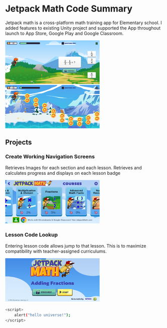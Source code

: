 # Jetpack Math Code Summary

Jetpack math is a cross-platform math training app for Elementary school. I added features to existing Unity project and supported the App throughout launch to App Store, Google Play and Google Classroom.

<img
  src="https://github.com/MrSchaffner/Code-Summary/blob/master/Images_Display/Jetpack/capture11.png"
  alt="Jetpack Math Gameplay Image"
  style="display: inline-block; margin: 0 auto; max-width: 300px">
  <img
  src="https://github.com/MrSchaffner/Code-Summary/blob/master/Images_Display/Jetpack/capture20.png"
  alt="Jetpack Math Math Gameplay Image 2"
  style="display: inline-block; margin: 0 auto; max-width: 300px">

## Projects

### Create Working Navigation Screens

Retrieves Images for each section and each lesson. 
Retrieves and calculates progress and displays on each lesson badge

<img
  src="https://github.com/MrSchaffner/Code-Summary/blob/master/Images_Display/Jetpack/capture2.png"
  alt="Jetpack Math Level Selection Image"
  style="display: inline-block; margin: 0 auto; max-width: 300px">

### Lesson Code Lookup

Entering lesson code allows jump to that lesson. This is to maximize compatibility with teacher-assigned curriculums.

<img
  src="https://github.com/MrSchaffner/Code-Summary/blob/master/Images_Display/Jetpack/capture1.png"
  alt="Jetpack Math Start Screen Image"
  style="display: inline-block; margin: 0 auto; max-width: 300px">

```bash
<script>
    alert("hello universe!");
</script>
```